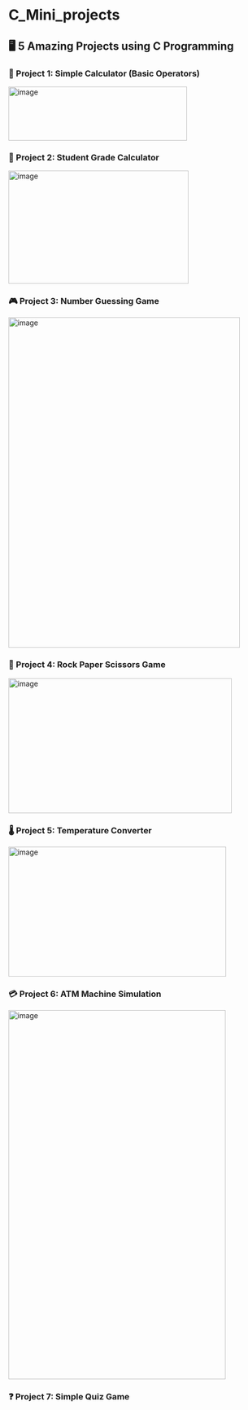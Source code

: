 # C_Mini_projects
## 🖥️ 5 Amazing Projects using C Programming

### 🎯 Project 1: Simple Calculator (Basic Operators)
<img width="351" height="106" alt="image" src="https://github.com/user-attachments/assets/6b8c343e-7ab4-474f-a5e9-ada976dbf3a1" />

### 📘 Project 2: Student Grade Calculator
<img width="354" height="222" alt="image" src="https://github.com/user-attachments/assets/71d04547-6a22-4429-9873-ad36f1915919" />

### 🎮 Project 3: Number Guessing Game
<img width="455" height="649" alt="image" src="https://github.com/user-attachments/assets/7d2ae2c0-f0e6-4abe-ac8c-badeb5f58050" />

### 🧩 Project 4: Rock Paper Scissors Game
<img width="439" height="265" alt="image" src="https://github.com/user-attachments/assets/926b54c9-9c1b-4ef3-be1b-ea426395b5e9" />

### 🌡️ Project 5: Temperature Converter
<img width="428" height="255" alt="image" src="https://github.com/user-attachments/assets/40c7ce9d-4a8a-4ec5-ada0-68e088c9aa35" />

### 💳 Project 6: ATM Machine Simulation
<img width="427" height="725" alt="image" src="https://github.com/user-attachments/assets/824f468d-a6e8-4b82-bd76-932b2132acf3" />

### ❓ Project 7: Simple Quiz Game
